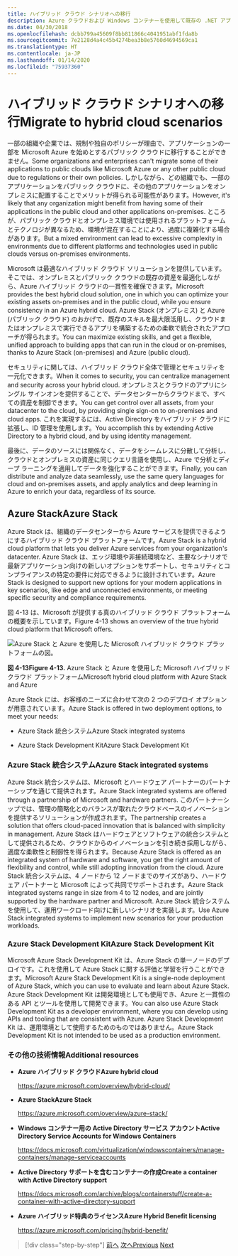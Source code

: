 ```yaml
---
title: ハイブリッド クラウド シナリオへの移行
description: Azure クラウドおよび Windows コンテナーを使用して既存の .NET アプリケーションを最新化する | ハイブリッド クラウド シナリオへの移行
ms.date: 04/30/2018
ms.openlocfilehash: dcbb799a45609f8bb811866c4041951abf1fda8b
ms.sourcegitcommit: 7e2128d4a4c45b4274bea3b8e5760d4694569ca1
ms.translationtype: HT
ms.contentlocale: ja-JP
ms.lasthandoff: 01/14/2020
ms.locfileid: "75937360"
---
```

# <a name="migrate-to-hybrid-cloud-scenarios"></a><span data-ttu-id="e49ff-103">ハイブリッド クラウド シナリオへの移行</span><span class="sxs-lookup"><span data-stu-id="e49ff-103">Migrate to hybrid cloud scenarios</span></span>

<span data-ttu-id="e49ff-104">一部の組織や企業では、規制や独自のポリシーが理由で、アプリケーションの一部を Microsoft Azure を始めとするパブリック クラウドに移行することができません。</span><span class="sxs-lookup"><span data-stu-id="e49ff-104">Some organizations and enterprises can't migrate some of their applications to public clouds like Microsoft Azure or any other public cloud due to regulations or their own policies.</span></span> <span data-ttu-id="e49ff-105">しかしながら、どの組織でも、一部のアプリケーションをパブリック クラウドに、その他のアプリケーションをオンプレミスに配置することでメリットが得られる可能性があります。</span><span class="sxs-lookup"><span data-stu-id="e49ff-105">However, it's likely that any organization might benefit from having some of their applications in the public cloud and other applications on-premises.</span></span> <span data-ttu-id="e49ff-106">ところが、パブリック クラウドとオンプレミス環境では使用されるプラットフォームとテクノロジが異なるため、環境が混在することにより、過度に複雑化する場合があります。</span><span class="sxs-lookup"><span data-stu-id="e49ff-106">But a mixed environment can lead to excessive complexity in environments due to different platforms and technologies used in public clouds versus on-premises environments.</span></span>

<span data-ttu-id="e49ff-107">Microsoft は最適なハイブリッド クラウド ソリューションを提供しています。そこでは、オンプレミスとパブリック クラウドの既存の資産を最適化しながら、Azure ハイブリッド クラウドの一貫性を確保できます。</span><span class="sxs-lookup"><span data-stu-id="e49ff-107">Microsoft provides the best hybrid cloud solution, one in which you can optimize your existing assets on-premises and in the public cloud, while you ensure consistency in an Azure hybrid cloud.</span></span> <span data-ttu-id="e49ff-108">Azure Stack (オンプレミス) と Azure (パブリック クラウド) のおかげで、既存のスキルを最大限活用し、クラウドまたはオンプレミスで実行できるアプリを構築するための柔軟で統合されたアプローチが得られます。</span><span class="sxs-lookup"><span data-stu-id="e49ff-108">You can maximize existing skills, and get a flexible, unified approach to building apps that can run in the cloud or on-premises, thanks to Azure Stack (on-premises) and Azure (public cloud).</span></span>

<span data-ttu-id="e49ff-109">セキュリティに関しては、ハイブリッド クラウド全体で管理とセキュリティを一元化できます。</span><span class="sxs-lookup"><span data-stu-id="e49ff-109">When it comes to security, you can centralize management and security across your hybrid cloud.</span></span> <span data-ttu-id="e49ff-110">オンプレミスとクラウドのアプリにシングル サインオンを提供することで、データセンターからクラウドまで、すべての資産を制御できます。</span><span class="sxs-lookup"><span data-stu-id="e49ff-110">You can get control over all assets, from your datacenter to the cloud, by providing single sign-on to on-premises and cloud apps.</span></span> <span data-ttu-id="e49ff-111">これを実現するには、Active Directory をハイブリッド クラウドに拡張し、ID 管理を使用します。</span><span class="sxs-lookup"><span data-stu-id="e49ff-111">You accomplish this by extending Active Directory to a hybrid cloud, and by using identity management.</span></span>

<span data-ttu-id="e49ff-112">最後に、データのソースには関係なく、データをシームレスに分散して分析し、クラウドとオンプレミスの資産に同じクエリ言語を使用し、Azure で分析とディープ ラーニングを適用してデータを強化することができます。</span><span class="sxs-lookup"><span data-stu-id="e49ff-112">Finally, you can distribute and analyze data seamlessly, use the same query languages for cloud and on-premises assets, and apply analytics and deep learning in Azure to enrich your data, regardless of its source.</span></span>

## <a name="azure-stack"></a><span data-ttu-id="e49ff-113">Azure Stack</span><span class="sxs-lookup"><span data-stu-id="e49ff-113">Azure Stack</span></span>

<span data-ttu-id="e49ff-114">Azure Stack は、組織のデータセンターから Azure サービスを提供できるようにするハイブリッド クラウド プラットフォームです。</span><span class="sxs-lookup"><span data-stu-id="e49ff-114">Azure Stack is a hybrid cloud platform that lets you deliver Azure services from your organization's datacenter.</span></span> <span data-ttu-id="e49ff-115">Azure Stack は、エッジ環境や非接続環境など、主要なシナリオで最新アプリケーション向けの新しいオプションをサポートし、セキュリティとコンプライアンスの特定の要件に対応できるように設計されています。</span><span class="sxs-lookup"><span data-stu-id="e49ff-115">Azure Stack is designed to support new options for your modern applications in key scenarios, like edge and unconnected environments, or meeting specific security and compliance requirements.</span></span>

<span data-ttu-id="e49ff-116">図 4-13 は、Microsoft が提供する真のハイブリッド クラウド プラットフォームの概要を示しています。</span><span class="sxs-lookup"><span data-stu-id="e49ff-116">Figure 4-13 shows an overview of the true hybrid cloud platform that Microsoft offers.</span></span>

![Azure Stack と Azure を使用した Microsoft ハイブリッド クラウド プラットフォームの図。](./media/migrate-to-hybrid-cloud-scenarios/microsoft-hybrid-cloud-platform.png)

<span data-ttu-id="e49ff-118">**図 4-13**</span><span class="sxs-lookup"><span data-stu-id="e49ff-118">**Figure 4-13.**</span></span> <span data-ttu-id="e49ff-119">Azure Stack と Azure を使用した Microsoft ハイブリッド クラウド プラットフォーム</span><span class="sxs-lookup"><span data-stu-id="e49ff-119">Microsoft hybrid cloud platform with Azure Stack and Azure</span></span>

<span data-ttu-id="e49ff-120">Azure Stack には、お客様のニーズに合わせて次の 2 つのデプロイ オプションが用意されています。</span><span class="sxs-lookup"><span data-stu-id="e49ff-120">Azure Stack is offered in two deployment options, to meet your needs:</span></span>

- <span data-ttu-id="e49ff-121">Azure Stack 統合システム</span><span class="sxs-lookup"><span data-stu-id="e49ff-121">Azure Stack integrated systems</span></span>

- <span data-ttu-id="e49ff-122">Azure Stack Development Kit</span><span class="sxs-lookup"><span data-stu-id="e49ff-122">Azure Stack Development Kit</span></span>

### <a name="azure-stack-integrated-systems"></a><span data-ttu-id="e49ff-123">Azure Stack 統合システム</span><span class="sxs-lookup"><span data-stu-id="e49ff-123">Azure Stack integrated systems</span></span>

<span data-ttu-id="e49ff-124">Azure Stack 統合システムは、Microsoft とハードウェア パートナーのパートナーシップを通じて提供されます。</span><span class="sxs-lookup"><span data-stu-id="e49ff-124">Azure Stack integrated systems are offered through a partnership of Microsoft and hardware partners.</span></span> <span data-ttu-id="e49ff-125">このパートナーシップでは、管理の簡略化とのバランスが取れたクラウドベースのイノベーションを提供するソリューションが作成されます。</span><span class="sxs-lookup"><span data-stu-id="e49ff-125">The partnership creates a solution that offers cloud-paced innovation that is balanced with simplicity in management.</span></span> <span data-ttu-id="e49ff-126">Azure Stack はハードウェアとソフトウェアの統合システムとして提供されるため、クラウドからのイノベーションを引き続き採用しながら、適度な柔軟性と制御性を得られます。</span><span class="sxs-lookup"><span data-stu-id="e49ff-126">Because Azure Stack is offered as an integrated system of hardware and software, you get the right amount of flexibility and control, while still adopting innovation from the cloud.</span></span> <span data-ttu-id="e49ff-127">Azure Stack 統合システムは、4 ノードから 12 ノードまでのサイズがあり、ハードウェア パートナーと Microsoft によって共同でサポートされます。</span><span class="sxs-lookup"><span data-stu-id="e49ff-127">Azure Stack integrated systems range in size from 4 to 12 nodes, and are jointly supported by the hardware partner and Microsoft.</span></span> <span data-ttu-id="e49ff-128">Azure Stack 統合システムを使用して、運用ワークロード向けに新しいシナリオを実装します。</span><span class="sxs-lookup"><span data-stu-id="e49ff-128">Use Azure Stack integrated systems to implement new scenarios for your production workloads.</span></span>

### <a name="azure-stack-development-kit"></a><span data-ttu-id="e49ff-129">Azure Stack Development Kit</span><span class="sxs-lookup"><span data-stu-id="e49ff-129">Azure Stack Development Kit</span></span>

<span data-ttu-id="e49ff-130">Microsoft Azure Stack Development Kit は、Azure Stack の単一ノードのデプロイです。これを使用して Azure Stack に関する評価と学習を行うことができます。</span><span class="sxs-lookup"><span data-stu-id="e49ff-130">Microsoft Azure Stack Development Kit is a single-node deployment of Azure Stack, which you can use to evaluate and learn about Azure Stack.</span></span> <span data-ttu-id="e49ff-131">Azure Stack Development Kit は開発環境としても使用でき、Azure と一貫性のある API とツールを使用して開発できます。</span><span class="sxs-lookup"><span data-stu-id="e49ff-131">You can also use Azure Stack Development Kit as a developer environment, where you can develop using APIs and tooling that are consistent with Azure.</span></span> <span data-ttu-id="e49ff-132">Azure Stack Development Kit は、運用環境として使用するためのものではありません。</span><span class="sxs-lookup"><span data-stu-id="e49ff-132">Azure Stack Development Kit is not intended to be used as a production environment.</span></span>

### <a name="additional-resources"></a><span data-ttu-id="e49ff-133">その他の技術情報</span><span class="sxs-lookup"><span data-stu-id="e49ff-133">Additional resources</span></span>

- <span data-ttu-id="e49ff-134">**Azure ハイブリッド クラウド**</span><span class="sxs-lookup"><span data-stu-id="e49ff-134">**Azure hybrid cloud**</span></span>

    <https://azure.microsoft.com/overview/hybrid-cloud/>

- <span data-ttu-id="e49ff-135">**Azure Stack**</span><span class="sxs-lookup"><span data-stu-id="e49ff-135">**Azure Stack**</span></span>

    <https://azure.microsoft.com/overview/azure-stack/>

- <span data-ttu-id="e49ff-136">**Windows コンテナー用の Active Directory サービス アカウント**</span><span class="sxs-lookup"><span data-stu-id="e49ff-136">**Active Directory Service Accounts for Windows Containers**</span></span>

    <https://docs.microsoft.com/virtualization/windowscontainers/manage-containers/manage-serviceaccounts>

- <span data-ttu-id="e49ff-137">**Active Directory サポートを含むコンテナーの作成**</span><span class="sxs-lookup"><span data-stu-id="e49ff-137">**Create a container with Active Directory support**</span></span>

    <https://docs.microsoft.com/archive/blogs/containerstuff/create-a-container-with-active-directory-support>

- <span data-ttu-id="e49ff-138">**Azure ハイブリッド特典のライセンス**</span><span class="sxs-lookup"><span data-stu-id="e49ff-138">**Azure Hybrid Benefit licensing**</span></span>

    <https://azure.microsoft.com/pricing/hybrid-benefit/>

>[!div class="step-by-step"]
><span data-ttu-id="e49ff-139">[前へ](life-cycle-ci-cd-pipelines-devops-tools.md)
>[次へ](../walkthroughs-technical-get-started-overview.md)</span><span class="sxs-lookup"><span data-stu-id="e49ff-139">[Previous](life-cycle-ci-cd-pipelines-devops-tools.md)
[Next](../walkthroughs-technical-get-started-overview.md)</span></span>

